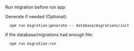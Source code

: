 Run migration before run app:

  Generate if needed (Optional):
  ```
    npm run migration:generate -- database/migrations/init
  ```
  If the database/migrations had enough file:
  ```
    npm run migration:run
  ```